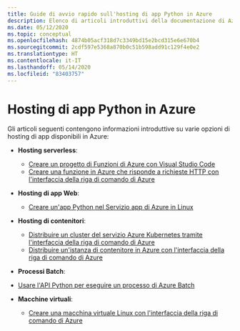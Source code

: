 ```yaml
---
title: Guide di avvio rapido sull'hosting di app Python in Azure
description: Elenco di articoli introduttivi della documentazione di Azure sull'hosting delle app Python.
ms.date: 05/12/2020
ms.topic: conceptual
ms.openlocfilehash: 4874b05acf318d7c3349bd15e2bcd315e6e670b4
ms.sourcegitcommit: 2cdf597e5368a870b0c51b598add91c129f4e0e2
ms.translationtype: HT
ms.contentlocale: it-IT
ms.lasthandoff: 05/14/2020
ms.locfileid: "83403757"
---
```

# <a name="hosting-python-apps-on-azure"></a>Hosting di app Python in Azure

Gli articoli seguenti contengono informazioni introduttive su varie opzioni di hosting di app disponibili in Azure:

- **Hosting serverless**:
  - [Creare un progetto di Funzioni di Azure con Visual Studio Code](/azure/azure-functions/functions-create-first-function-vs-code?pivots=programming-language-python)
  - [Creare una funzione in Azure che risponde a richieste HTTP con l'interfaccia della riga di comando di Azure](/azure/azure-functions/functions-create-first-azure-function-azure-cli?pivots=programming-language-python)

- **Hosting di app Web**:
  - [Creare un'app Python nel Servizio app di Azure in Linux](/azure/app-service/containers/quickstart-python)

- **Hosting di contenitori**:
  - [Distribuire un cluster del servizio Azure Kubernetes tramite l'interfaccia della riga di comando di Azure](/azure/aks/kubernetes-walkthrough)
  - [Distribuire un'istanza di contenitore in Azure con l'interfaccia della riga di comando di Azure](/azure/container-instances/container-instances-quickstart)

- **Processi Batch**:
- [Usare l'API Python per eseguire un processo di Azure Batch](/azure/batch/quick-run-python)

- **Macchine virtuali**:
  - [Creare una macchina virtuale Linux con l'interfaccia della riga di comando di Azure](/azure/virtual-machines/linux/quick-create-cli)
